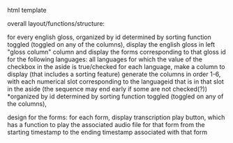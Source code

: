
html template



overall layout/functions/structure:

for every english gloss, 
organized by id determined by sorting function toggled (toggled on any of the columns),
display the english gloss in left "gloss column" column
and display the forms corresponding to that gloss id for the following languages:
    all languages for which the value of the checkbox in the aside is true/checked
for each language, make a column to display 
    (that includes a sorting feature)
generate the columns in order 1-6, with each numerical slot corresponding to the languageid that is in that slot in the aside (the sequence may end early if some are not checked(?))
*organized by id determined by sorting function toggled (toggled on any of the columns),


design for the forms:
for each form, display transcription
play button, which has a function to 
play the associated audio file for that form 
from the starting timestamp to the ending timestamp associated with that form


